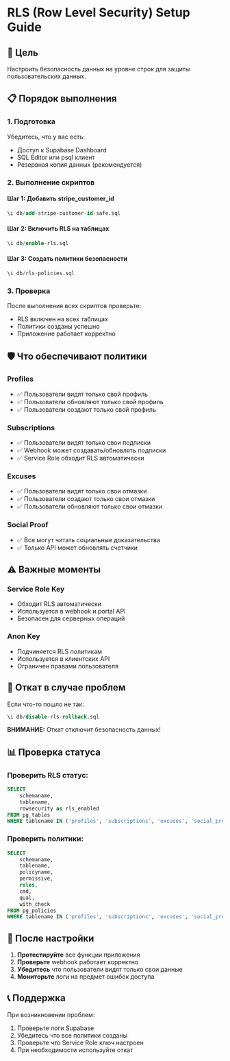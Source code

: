 # RLS (Row Level Security) Setup Guide

## 🎯 **Цель**
Настроить безопасность данных на уровне строк для защиты пользовательских данных.

## 📋 **Порядок выполнения**

### **1. Подготовка**
Убедитесь, что у вас есть:
- Доступ к Supabase Dashboard
- SQL Editor или psql клиент
- Резервная копия данных (рекомендуется)

### **2. Выполнение скриптов**

#### **Шаг 1: Добавить stripe_customer_id**
```sql
\i db/add-stripe-customer-id-safe.sql
```

#### **Шаг 2: Включить RLS на таблицах**
```sql
\i db/enable-rls.sql
```

#### **Шаг 3: Создать политики безопасности**
```sql
\i db/rls-policies.sql
```

### **3. Проверка**
После выполнения всех скриптов проверьте:
- RLS включен на всех таблицах
- Политики созданы успешно
- Приложение работает корректно

## 🛡️ **Что обеспечивают политики**

### **Profiles**
- ✅ Пользователи видят только свой профиль
- ✅ Пользователи обновляют только свой профиль
- ✅ Пользователи создают только свой профиль

### **Subscriptions**
- ✅ Пользователи видят только свои подписки
- ✅ Webhook может создавать/обновлять подписки
- ✅ Service Role обходит RLS автоматически

### **Excuses**
- ✅ Пользователи видят только свои отмазки
- ✅ Пользователи создают только свои отмазки
- ✅ Пользователи обновляют только свои отмазки

### **Social Proof**
- ✅ Все могут читать социальные доказательства
- ✅ Только API может обновлять счетчики

## ⚠️ **Важные моменты**

### **Service Role Key**
- Обходит RLS автоматически
- Используется в webhook и portal API
- Безопасен для серверных операций

### **Anon Key**
- Подчиняется RLS политикам
- Используется в клиентских API
- Ограничен правами пользователя

## 🔧 **Откат в случае проблем**

Если что-то пошло не так:
```sql
\i db/disable-rls-rollback.sql
```

**ВНИМАНИЕ:** Откат отключит безопасность данных!

## 📊 **Проверка статуса**

### **Проверить RLS статус:**
```sql
SELECT 
    schemaname,
    tablename,
    rowsecurity as rls_enabled
FROM pg_tables 
WHERE tablename IN ('profiles', 'subscriptions', 'excuses', 'social_proof');
```

### **Проверить политики:**
```sql
SELECT 
    schemaname,
    tablename,
    policyname,
    permissive,
    roles,
    cmd,
    qual,
    with_check
FROM pg_policies 
WHERE tablename IN ('profiles', 'subscriptions', 'excuses', 'social_proof');
```

## 🚀 **После настройки**

1. **Протестируйте** все функции приложения
2. **Проверьте** webhook работает корректно
3. **Убедитесь** что пользователи видят только свои данные
4. **Мониторьте** логи на предмет ошибок доступа

## 📞 **Поддержка**

При возникновении проблем:
1. Проверьте логи Supabase
2. Убедитесь что все политики созданы
3. Проверьте что Service Role ключ настроен
4. При необходимости используйте откат
